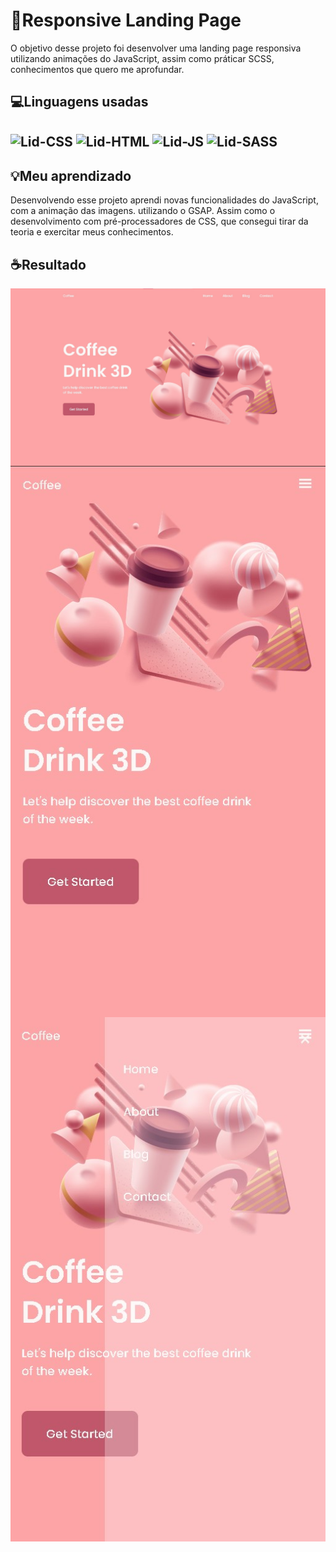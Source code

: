 <div>
    <h1>🍑Responsive Landing Page</h1>
    <p>O objetivo desse projeto foi desenvolver uma landing page responsiva utilizando animações do JavaScript, assim como práticar SCSS, conhecimentos que quero me aprofundar.</p>
</div>
<div>
    <h2>💻Linguagens usadas<h2>
    <img align="center" alt="Lid-CSS" heigt="30" width="40" src="https://cdn.jsdelivr.net/gh/devicons/devicon/icons/css3/css3-original-wordmark.svg" />
    <img align="center" alt="Lid-HTML" heigt="30" width="40" src="https://cdn.jsdelivr.net/gh/devicons/devicon/icons/html5/html5-original-wordmark.svg" />
    <img align="center" alt="Lid-JS" heigt="30" width="40"src="https://cdn.jsdelivr.net/gh/devicons/devicon/icons/javascript/javascript-original.svg" />
    <img align="center" alt="Lid-SASS" heigt="30" width="40"src="https://cdn.jsdelivr.net/gh/devicons/devicon/icons/sass/sass-original.svg" />
</div>
<div>
    <h2>💡Meu aprendizado</h2>
    <p>Desenvolvendo esse projeto aprendi novas funcionalidades do JavaScript, com a animação das imagens. utilizando o GSAP. Assim como o desenvolvimento com pré-processadores de CSS, que consegui tirar da teoria e exercitar meus conhecimentos.</p>
</div>
<div>
    <h2>☕Resultado</h2>
    <img align="center" alt="ResultadoPC" src="./assets/img/ResultadoLandingPageCoffee3D.jpg">
    <img align="center" alt="ResultadoCel02" src="./assets/img/ResultadoLandingPageCoffee3DCel02.jpg">
    <img align="center" alt="ResultadoCel01" src="./assets/img/ResultadoLandingPageCoffee3DCel01.jpg">
</div>
